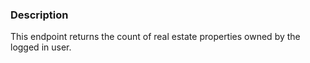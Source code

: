 ### Description

This endpoint returns the count of real estate properties owned by the logged in user.
